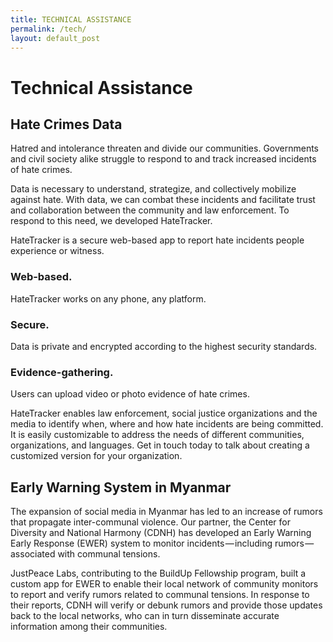 ```yaml
---
title: TECHNICAL ASSISTANCE
permalink: /tech/
layout: default_post
---
```

# Technical Assistance

## Hate Crimes Data 

Hatred and intolerance threaten and divide our communities. Governments and civil society alike struggle to respond to and track increased incidents of hate crimes. 

Data is necessary to understand, strategize, and collectively mobilize against hate. With data, we can combat these incidents and facilitate trust and collaboration between the community and law enforcement. To respond to this need, we developed HateTracker.

HateTracker is a secure web-based app to report hate incidents people experience or witness.

### Web-based. 
HateTracker works on any phone, any platform.

### Secure. 
Data is private and encrypted according to the highest security standards.

### Evidence-gathering. 
Users can upload video or photo evidence of hate crimes.

HateTracker enables law enforcement, social justice organizations and the media to identify when, where and how hate incidents are being committed. It is easily customizable to address the needs of different communities, organizations, and languages. Get in touch today to talk about creating a customized version for your organization.

## Early Warning System in Myanmar

The expansion of social media in Myanmar has led to an increase of rumors that propagate inter-communal violence. Our partner, the Center for Diversity and National Harmony (CDNH) has developed an Early Warning Early Response (EWER) system to monitor incidents — including rumors — associated with communal tensions. 

JustPeace Labs, contributing to the BuildUp Fellowship program, built a custom app for EWER to enable their local network of community monitors to report and verify rumors related to communal tensions. In response to their reports, CDNH will verify or debunk rumors and provide those updates back to the local networks, who can in turn disseminate accurate information among their communities.
